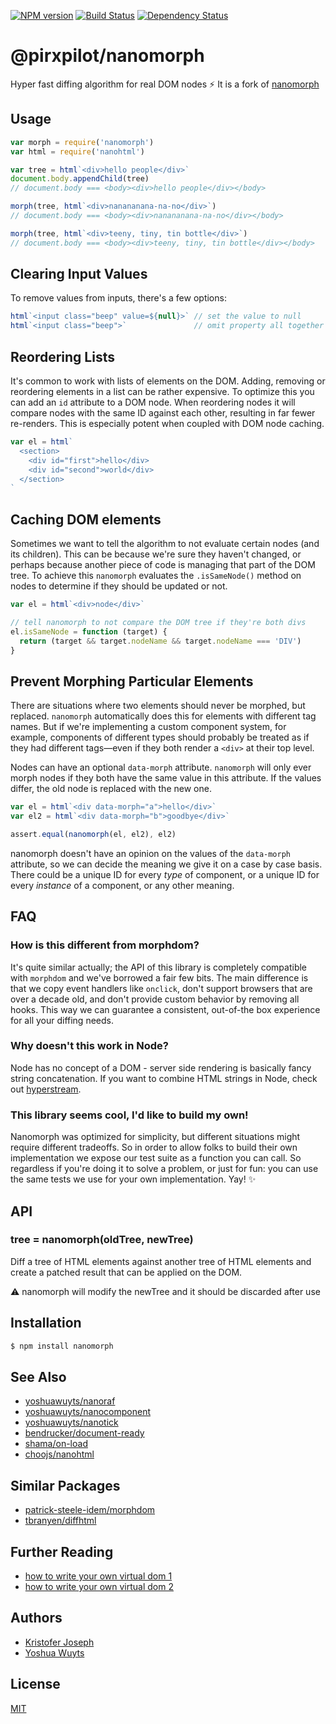[![NPM version][npm-image]][npm-url]
[![Build Status][build-image]][build-url]
[![Dependency Status][deps-image]][deps-url]

# @pirxpilot/nanomorph

Hyper fast diffing algorithm for real DOM nodes :zap:
It is a fork of [nanomorph](https://github.com/choojs/nanomorph)

## Usage
```js
var morph = require('nanomorph')
var html = require('nanohtml')

var tree = html`<div>hello people</div>`
document.body.appendChild(tree)
// document.body === <body><div>hello people</div></body>

morph(tree, html`<div>nanananana-na-no</div>`)
// document.body === <body><div>nanananana-na-no</div></body>

morph(tree, html`<div>teeny, tiny, tin bottle</div>`)
// document.body === <body><div>teeny, tiny, tin bottle</div></body>
```

## Clearing Input Values
To remove values from inputs, there's a few options:
```js
html`<input class="beep" value=${null}>` // set the value to null
html`<input class="beep">`               // omit property all together
```

## Reordering Lists
It's common to work with lists of elements on the DOM. Adding, removing or
reordering elements in a list can be rather expensive. To optimize this you can
add an `id` attribute to a DOM node. When reordering nodes it will compare
nodes with the same ID against each other, resulting in far fewer re-renders.
This is especially potent when coupled with DOM node caching.

```js
var el = html`
  <section>
    <div id="first">hello</div>
    <div id="second">world</div>
  </section>
`
```

## Caching DOM elements
Sometimes we want to tell the algorithm to not evaluate certain nodes (and its
children). This can be because we're sure they haven't changed, or perhaps
because another piece of code is managing that part of the DOM tree. To achieve
this `nanomorph` evaluates the `.isSameNode()` method on nodes to determine if
they should be updated or not.

```js
var el = html`<div>node</div>`

// tell nanomorph to not compare the DOM tree if they're both divs
el.isSameNode = function (target) {
  return (target && target.nodeName && target.nodeName === 'DIV')
}
```

## Prevent Morphing Particular Elements
There are situations where two elements should never be morphed, but replaced.
`nanomorph` automatically does this for elements with different tag names. But if
we're implementing a custom component system, for example, components of
different types should probably be treated as if they had different tags—even
if they both render a `<div>` at their top level.

Nodes can have an optional `data-morph` attribute. `nanomorph`
will only ever morph nodes if they both have the same value in this attribute.
If the values differ, the old node is replaced with the new one.

```js
var el = html`<div data-morph="a">hello</div>`
var el2 = html`<div data-morph="b">goodbye</div>`

assert.equal(nanomorph(el, el2), el2)
```

nanomorph doesn't have an opinion on the values of the `data-morph`
attribute, so we can decide the meaning we give it on a case by case basis. There
could be a unique ID for every _type_ of component, or a unique ID for every
_instance_ of a component, or any other meaning.

## FAQ
### How is this different from morphdom?
It's quite similar actually; the API of this library is completely compatible
with `morphdom` and we've borrowed a fair few bits. The main difference is that
we copy event handlers like `onclick`, don't support browsers that are over a
decade old, and don't provide custom behavior by removing all hooks. This way
we can guarantee a consistent, out-of-the box experience for all your diffing
needs.

### Why doesn't this work in Node?
Node has no concept of a DOM - server side rendering is basically fancy string
concatenation. If you want to combine HTML strings in Node, check out
[hyperstream][hyperstream].

### This library seems cool, I'd like to build my own!
Nanomorph was optimized for simplicity, but different situations might require
different tradeoffs. So in order to allow folks to build their own
implementation we expose our test suite as a function you can call. So
regardless if you're doing it to solve a problem, or just for fun: you can use
the same tests we use for your own implementation. Yay! :sparkles:

## API
### tree = nanomorph(oldTree, newTree)
Diff a tree of HTML elements against another tree of HTML elements and create
a patched result that can be applied on the DOM.

:warning: nanomorph will modify the newTree and it should be discarded after use

## Installation
```sh
$ npm install nanomorph
```

## See Also
- [yoshuawuyts/nanoraf](https://github.com/yoshuawuyts/nanoraf)
- [yoshuawuyts/nanocomponent](https://github.com/yoshuawuyts/nanocomponent)
- [yoshuawuyts/nanotick](https://github.com/yoshuawuyts/nanotick)
- [bendrucker/document-ready](https://github.com/bendrucker/document-ready)
- [shama/on-load](https://github.com/shama/on-load)
- [choojs/nanohtml](https://github.com/choojs/nanohtml)

## Similar Packages
- [patrick-steele-idem/morphdom](https://github.com/patrick-steele-idem/morphdom)
- [tbranyen/diffhtml](https://github.com/tbranyen/diffhtml)

## Further Reading
- [how to write your own virtual dom 1][own-vdom-1]
- [how to write your own virtual dom 2][own-vdom-2]

## Authors
- [Kristofer Joseph](https://github.com/kristoferjoseph)
- [Yoshua Wuyts](https://github.com/yoshuawuyts)

## License
[MIT](https://tldrlegal.com/license/mit-license)

[mt]: https://en.wikipedia.org/wiki/Merkle_tree
[own-vdom-1]: https://medium.com/@deathmood/how-to-write-your-own-virtual-dom-ee74acc13060
[own-vdom-2]: https://medium.com/@deathmood/write-your-virtual-dom-2-props-events-a957608f5c76
[hyperstream]: https://github.com/substack/hyperstream

[npm-image]: https://img.shields.io/npm/v/@pirxpilot/nanomorph
[npm-url]: https://npmjs.org/package/@pirxpilot/nanomorph

[build-url]: https://github.com/pirxpilot/nanomorph/actions/workflows/check.yaml
[build-image]: https://img.shields.io/github/workflow/status/pirxpilot/nanomorph/check

[deps-image]: https://img.shields.io/librariesio/release/npm/@pirxpilot/nanomorph
[deps-url]: https://libraries.io/npm/@pirxpilot%2Fnanomorph
